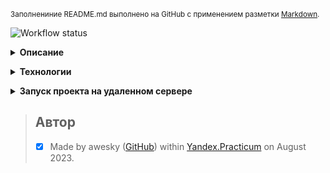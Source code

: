 <sub>Заполнениние README.md выполнено на GitHub с применением разметки [Markdown](https://docs.github.com/ru/get-started/writing-on-github/getting-started-with-writing-and-formatting-on-github/basic-writing-and-formatting-syntax).</sub>

![Workflow status](https://github.com/awesky/foodgram-project-react/actions/workflows/foodgram_workflow.yml/badge.svg)

__<details><summary>Описание</summary>__

Cайт Foodgram, «Продуктовый помощник».

На этом сервисе пользователи смогут публиковать рецепты, подписываться на публикации других пользователей, добавлять понравившиеся рецепты в список «Избранное», а перед походом в магазин скачивать сводный список продуктов, необходимых для приготовления одного или нескольких выбранных блюд.
</details>

__<details><summary>Технологии</summary>__

- [x] Python
- [x] Django
- [x] Django REST Framework
- [x] Nginx
- [x] Gunicorn
- [x] Docker
      
</details>

__<details><summary>Запуск проекта на удаленном сервере</summary>__

1. Клонируйте репозиторий ([официальная документация](https://docs.github.com/ru/repositories/creating-and-managing-repositories/cloning-a-repository))
    
2. Подключитесь к удаленному серверу

    <sub>_(пример для пользователя "customuser" и публичного IP-адреса сервера "84.201.161.196")_</sub>
    ```
    ssh customuser@84.201.161.196
    ```

3. Установите Docker ([официальная документация](https://docs.docker.com/engine/install/))

4. Задайте значения переменным в GitHub - Settings - (Secuity) Secrets and variables - Actions

    ```SECRET_KEY```      секретный ключ Django-проекта
    
    ```HOST```            публичный IP сервера
    
    ```USER```            имя пользователя на сервере
    
    ```SSH_KEY```         приватный ssh-ключ
    
    ```PASSPHRASE```      пароль ssh-ключа
    
    ```DOCKER_PASSWORD``` пароль от DockerHub
    
    ```DOCKER_USERNAME``` логин DockerHub
    
    ```DB_HOST```         db (установить указанное значение)

5. Запустите GitHub Workflow ([официальная документация](https://docs.github.com/ru/actions/using-workflows/manually-running-a-workflow))

6. Сервис будет доступен по адресу: [http://84.201.161.196/](http://84.201.161.196/)

    <sup>_(пример для сервера с публичным IP-адресом "84.201.161.196")_</sup>
    
7. Создайте суперпользователя для администрирования проекта на сервере
    
    ```
    sudo docker-compose exec backend python manage.py createsuperuser
    ```

8. Панель администратора доступна по адресу: [http://84.201.161.196/admin](http://84.201.161.196/admin)

    <sup>_(пример для сервера с публичным IP-адресом "84.201.161.196")_</sup>
    
9. (По желанию) загрузите подготовленную базу ингредиентов
    
    ```
    sudo docker-compose exec backend python manage.py load_ingredients
    ```
    
</details>

> ## Автор
> - [x] Made by awesky ([GitHub](https://github.com/awesky)) within [Yandex.Practicum](https://practicum.yandex.ru/) on August 2023.
